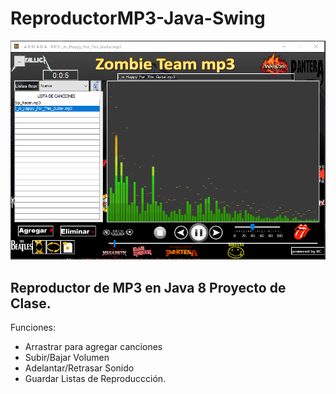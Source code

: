 # ReproductorMP3-Java-Swing

<img src="Screenshop/pantalla.PNG"/>


## Reproductor de MP3 en Java 8 Proyecto de Clase.

Funciones:

* Arrastrar para agregar canciones
* Subir/Bajar Volumen
* Adelantar/Retrasar Sonido
* Guardar Listas de Reproduccción.
